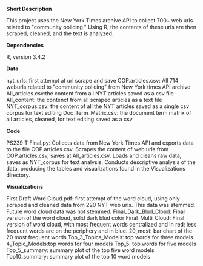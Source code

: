 **Short Description**

This project uses the New York Times archive API to collect 700+ web urls related to "community policing." Using R, the contents of these urls are then scraped, cleaned, and the text is analyzed.

**Dependencies**

R, version 3.4.2

**Data**

nyt_urls: first attempt at url scrape and save 
COP.articles.csv: All 714 weburls related to "community policing" from New York times API archive 
All_articles.csv:the content from all NYT articles saved as a csv file 
All_content: the contenct from all scraped articles as a text file 
NYT_corpus.csv: the content of all the NYT articles saved as a single csv corpus for text editing
Doc_Term_Matrix.csv: the document term matrix of all articles, cleaned, for text editing saved as a csv

**Code**

PS239 T Final.py: Collects data from New York Times API and exports data to the file COP.articles.csv. Scrapes the content of web urls from COP.articles.csv, saves at All_articles.csv. Loads and cleans raw data, saves as NYT_corpus for text analysis. Conducts descriptive analysis of the data, producing the tables and visualizations found in the Visualizations directory.

**Visualizations**

First Draft Word Cloud.pdf: first attempt of the word cloud, using only scraped and cleaned data from 220 NYT web urls. This data was stemmed. Future word cloud data was not stemmed. 
Final_Dark_Blud_Cloud: Final version of the word cloud, solid dark blud color
Final_Multi_Cloud: Final version of word cloud, with most frequent words centralized and in red; less frequent words are on the periphery and in blue. 
20_most: bar chart of the 20 most frequent words
Top_3_Topics_Models: top words for three models
4_Topic_Models:top words for four models
Top_5: top words for five models
Top_5_summary: summary plot of the top five word models
Top10_summary: summary plot of the top 10 word models
